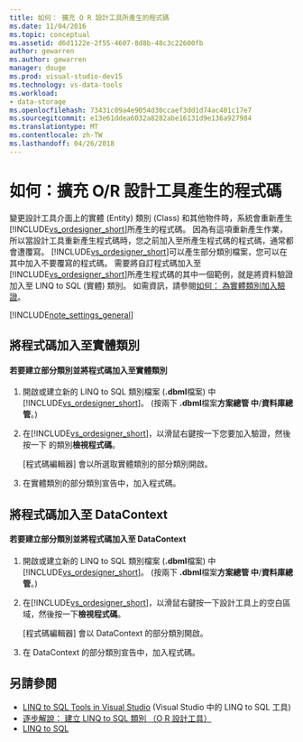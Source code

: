 ```yaml
---
title: 如何： 擴充 O R 設計工具所產生的程式碼
ms.date: 11/04/2016
ms.topic: conceptual
ms.assetid: d6d1122e-2f55-4607-8d8b-48c3c22600fb
author: gewarren
ms.author: gewarren
manager: douge
ms.prod: visual-studio-dev15
ms.technology: vs-data-tools
ms.workload:
- data-storage
ms.openlocfilehash: 73431c09a4e9054d30ccaef3dd1d74ac401c17e7
ms.sourcegitcommit: e13e61ddea6032a8282abe16131d9e136a927984
ms.translationtype: MT
ms.contentlocale: zh-TW
ms.lasthandoff: 04/26/2018
---
```

# <a name="how-to-extend-code-generated-by-the-or-designer"></a>如何：擴充 O/R 設計工具產生的程式碼
變更設計工具介面上的實體 (Entity) 類別 (Class) 和其他物件時，系統會重新產生 [!INCLUDE[vs_ordesigner_short](../data-tools/includes/vs_ordesigner_short_md.md)]所產生的程式碼。 因為有這項重新產生作業，所以當設計工具重新產生程式碼時，您之前加入至所產生程式碼的程式碼，通常都會遭覆寫。 [!INCLUDE[vs_ordesigner_short](../data-tools/includes/vs_ordesigner_short_md.md)]可以產生部分類別檔案，您可以在其中加入不要覆寫的程式碼。 需要將自訂程式碼加入至 [!INCLUDE[vs_ordesigner_short](../data-tools/includes/vs_ordesigner_short_md.md)]所產生程式碼的其中一個範例，就是將資料驗證加入至 LINQ to SQL (實體) 類別。 如需資訊，請參閱[如何： 為實體類別加入驗證](../data-tools/how-to-add-validation-to-entity-classes.md)。

[!INCLUDE[note_settings_general](../data-tools/includes/note_settings_general_md.md)]

## <a name="adding-code-to-an-entity-class"></a>將程式碼加入至實體類別

#### <a name="to-create-a-partial-class-and-add-code-to-an-entity-class"></a>若要建立部分類別並將程式碼加入至實體類別

1.  開啟或建立新的 LINQ to SQL 類別檔案 (**.dbml**檔案) 中[!INCLUDE[vs_ordesigner_short](../data-tools/includes/vs_ordesigner_short_md.md)]。 (按兩下 **.dbml**檔案**方案總管 中**/**資料庫總管**。)

2.  在[!INCLUDE[vs_ordesigner_short](../data-tools/includes/vs_ordesigner_short_md.md)]，以滑鼠右鍵按一下您要加入驗證，然後按一下 的類別**檢視程式碼**。

     [程式碼編輯器] 會以所選取實體類別的部分類別開啟。

3.  在實體類別的部分類別宣告中，加入程式碼。

## <a name="adding-code-to-a-datacontext"></a>將程式碼加入至 DataContext

#### <a name="to-create-a-partial-class-and-add-code-to-a-datacontext"></a>若要建立部分類別並將程式碼加入至 DataContext

1.  開啟或建立新的 LINQ to SQL 類別檔案 (**.dbml**檔案) 中[!INCLUDE[vs_ordesigner_short](../data-tools/includes/vs_ordesigner_short_md.md)]。 (按兩下 **.dbml**檔案**方案總管 中**/**資料庫總管**。)

2.  在[!INCLUDE[vs_ordesigner_short](../data-tools/includes/vs_ordesigner_short_md.md)]，以滑鼠右鍵按一下設計工具上的空白區域，然後按一下**檢視程式碼**。

     [程式碼編輯器] 會以 DataContext 的部分類別開啟。

3.  在 DataContext 的部分類別宣告中，加入程式碼。

## <a name="see-also"></a>另請參閱

- [LINQ to SQL Tools in Visual Studio](../data-tools/linq-to-sql-tools-in-visual-studio2.md) (Visual Studio 中的 LINQ to SQL 工具)
- [逐步解說： 建立 LINQ to SQL 類別 （O R 設計工具）](how-to-create-linq-to-sql-classes-mapped-to-tables-and-views-o-r-designer.md)
- [LINQ to SQL](/dotnet/framework/data/adonet/sql/linq/index)